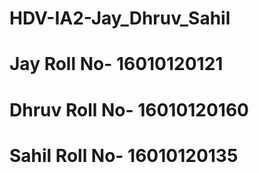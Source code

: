 # HDV-IA2-Jay_Dhruv_Sahil
# Jay Roll No- 16010120121
# Dhruv Roll No- 16010120160
# Sahil Roll No- 16010120135
